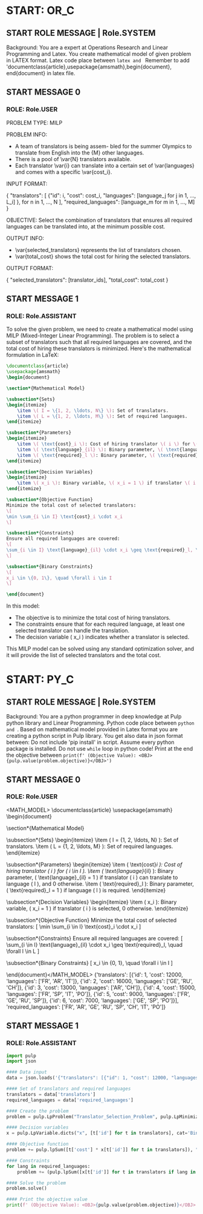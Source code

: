 # START: OR_C 
## START ROLE MESSAGE | Role.SYSTEM 
Background: You are a expert at Operations Research and Linear Programming and Latex. You create mathematical model of given problem in LATEX format. Latex code place between ```latex and ``` Remember to add 'documentclass{article},usepackage{amsmath},begin{document}, end{document} in latex file. 
## START MESSAGE 0 
### ROLE: Role.USER
<DESCRIPTION>
PROBLEM TYPE: MILP

PROBLEM INFO:

- A team of translators is being assem- bled for the summer Olympics to translate from English into the \{M} other languages.
- There is a pool of \var{N} translators available.
- Each translator \var{i} can translate into a certain set of \var{languages} and comes with a specific \var{cost_i}.

INPUT FORMAT: 

{
"translators": [
        {"id": i, 
         "cost": cost_i,
         "languages": [language_j for j in 1, ..., L_i]
        },
        for n in 1, ..., N
    ],
    "required_languages": [language_m for m in 1, ..., M]
}

OBJECTIVE: Select the combination of translators that ensures all required languages can be translated into, at the minimum possible cost.

OUTPUT INFO:

- \var{selected_translators} represents the list of translators chosen.
- \var{total_cost} shows the total cost for hiring the selected translators.

OUTPUT FORMAT:

{
    "selected_translators": [translator_ids],
    "total_cost": total_cost
}
</DESCRIPTION>


## START MESSAGE 1 
### ROLE: Role.ASSISTANT
To solve the given problem, we need to create a mathematical model using MILP (Mixed-Integer Linear Programming). The problem is to select a subset of translators such that all required languages are covered, and the total cost of hiring these translators is minimized. Here's the mathematical formulation in LaTeX:

```latex
\documentclass{article}
\usepackage{amsmath}
\begin{document}

\section*{Mathematical Model}

\subsection*{Sets}
\begin{itemize}
    \item \( I = \{1, 2, \ldots, N\} \): Set of translators.
    \item \( L = \{1, 2, \ldots, M\} \): Set of required languages.
\end{itemize}

\subsection*{Parameters}
\begin{itemize}
    \item \( \text{cost}_i \): Cost of hiring translator \( i \) for \( i \in I \).
    \item \( \text{language}_{il} \): Binary parameter, \( \text{language}_{il} = 1 \) if translator \( i \) can translate to language \( l \), and 0 otherwise.
    \item \( \text{required}_l \): Binary parameter, \( \text{required}_l = 1 \) if language \( l \) is required.
\end{itemize}

\subsection*{Decision Variables}
\begin{itemize}
    \item \( x_i \): Binary variable, \( x_i = 1 \) if translator \( i \) is selected, 0 otherwise.
\end{itemize}

\subsection*{Objective Function}
Minimize the total cost of selected translators:
\[
\min \sum_{i \in I} \text{cost}_i \cdot x_i
\]

\subsection*{Constraints}
Ensure all required languages are covered:
\[
\sum_{i \in I} \text{language}_{il} \cdot x_i \geq \text{required}_l, \quad \forall l \in L
\]

\subsection*{Binary Constraints}
\[
x_i \in \{0, 1\}, \quad \forall i \in I
\]

\end{document}
```

In this model:
- The objective is to minimize the total cost of hiring translators.
- The constraints ensure that for each required language, at least one selected translator can handle the translation.
- The decision variable \( x_i \) indicates whether a translator is selected.

This MILP model can be solved using any standard optimization solver, and it will provide the list of selected translators and the total cost.

# START: PY_C 
## START ROLE MESSAGE | Role.SYSTEM 
Background: You are a python programmer in deep knowledge at Pulp python library and Linear Programming. Python code place between ```python and ```. Based on mathematical model provided in Latex format you are creating a python script in Pulp library. You get also data in json format between: <DATA></DATA> Do not include 'pip install' in script. Assume every python package is installed. Do not use `while` loop in python code! Print at the end the objective between <OBJ></OBJ> `print(f' (Objective Value): <OBJ>{pulp.value(problem.objective)}</OBJ>')` 
## START MESSAGE 0 
### ROLE: Role.USER
<MATH_MODEL>
\documentclass{article}
\usepackage{amsmath}
\begin{document}

\section*{Mathematical Model}

\subsection*{Sets}
\begin{itemize}
    \item \( I = \{1, 2, \ldots, N\} \): Set of translators.
    \item \( L = \{1, 2, \ldots, M\} \): Set of required languages.
\end{itemize}

\subsection*{Parameters}
\begin{itemize}
    \item \( \text{cost}_i \): Cost of hiring translator \( i \) for \( i \in I \).
    \item \( \text{language}_{il} \): Binary parameter, \( \text{language}_{il} = 1 \) if translator \( i \) can translate to language \( l \), and 0 otherwise.
    \item \( \text{required}_l \): Binary parameter, \( \text{required}_l = 1 \) if language \( l \) is required.
\end{itemize}

\subsection*{Decision Variables}
\begin{itemize}
    \item \( x_i \): Binary variable, \( x_i = 1 \) if translator \( i \) is selected, 0 otherwise.
\end{itemize}

\subsection*{Objective Function}
Minimize the total cost of selected translators:
\[
\min \sum_{i \in I} \text{cost}_i \cdot x_i
\]

\subsection*{Constraints}
Ensure all required languages are covered:
\[
\sum_{i \in I} \text{language}_{il} \cdot x_i \geq \text{required}_l, \quad \forall l \in L
\]

\subsection*{Binary Constraints}
\[
x_i \in \{0, 1\}, \quad \forall i \in I
\]

\end{document}</MATH_MODEL>
<DATA>
{'translators': [{'id': 1, 'cost': 12000, 'languages': ['FR', 'AR', 'IT']}, {'id': 2, 'cost': 16000, 'languages': ['GE', 'RU', 'CH']}, {'id': 3, 'cost': 13000, 'languages': ['AR', 'CH']}, {'id': 4, 'cost': 15000, 'languages': ['FR', 'SP', 'IT', 'PO']}, {'id': 5, 'cost': 9000, 'languages': ['FR', 'GE', 'RU', 'SP']}, {'id': 6, 'cost': 7000, 'languages': ['GE', 'SP', 'PO']}], 'required_languages': ['FR', 'AR', 'GE', 'RU', 'SP', 'CH', 'IT', 'PO']}</DATA>


## START MESSAGE 1 
### ROLE: Role.ASSISTANT
```python
import pulp
import json

#### Data input
data = json.loads('{"translators": [{"id": 1, "cost": 12000, "languages": ["FR", "AR", "IT"]}, {"id": 2, "cost": 16000, "languages": ["GE", "RU", "CH"]}, {"id": 3, "cost": 13000, "languages": ["AR", "CH"]}, {"id": 4, "cost": 15000, "languages": ["FR", "SP", "IT", "PO"]}, {"id": 5, "cost": 9000, "languages": ["FR", "GE", "RU", "SP"]}, {"id": 6, "cost": 7000, "languages": ["GE", "SP", "PO"]}], "required_languages": ["FR", "AR", "GE", "RU", "SP", "CH", "IT", "PO"]}')

#### Set of translators and required languages
translators = data['translators']
required_languages = data['required_languages']

#### Create the problem
problem = pulp.LpProblem("Translator_Selection_Problem", pulp.LpMinimize)

#### Decision variables
x = pulp.LpVariable.dicts("x", [t['id'] for t in translators], cat='Binary')

#### Objective function
problem += pulp.lpSum([t['cost'] * x[t['id']] for t in translators]), "Total_Cost"

#### Constraints
for lang in required_languages:
    problem += (pulp.lpSum([x[t['id']] for t in translators if lang in t['languages']]) >= 1, f"Cover_{lang}")

#### Solve the problem
problem.solve()

#### Print the objective value
print(f' (Objective Value): <OBJ>{pulp.value(problem.objective)}</OBJ>')
```

